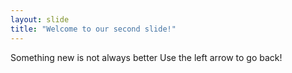 ```yaml
---
layout: slide
title: "Welcome to our second slide!"
---
```

Something new is not always better
Use the left arrow to go back!
